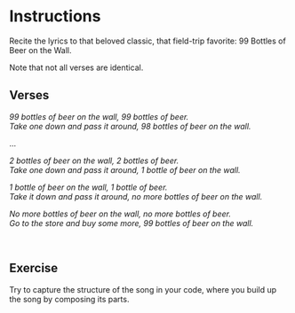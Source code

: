 # Instructions

Recite the lyrics to that beloved classic, that field-trip favorite: 99 Bottles of Beer on the Wall.

Note that not all verses are identical.

## Verses

_99 bottles of beer on the wall, 99 bottles of beer._  
_Take one down and pass it around, 98 bottles of beer on the wall._

...  

_2 bottles of beer on the wall, 2 bottles of beer._  
_Take one down and pass it around, 1 bottle of beer on the wall._

_1 bottle of beer on the wall, 1 bottle of beer._  
_Take it down and pass it around, no more bottles of beer on the wall._

_No more bottles of beer on the wall, no more bottles of beer._  
_Go to the store and buy some more, 99 bottles of beer on the wall._

<br>

## Exercise

Try to capture the structure of the song in your code, where you build up the song by composing its parts.